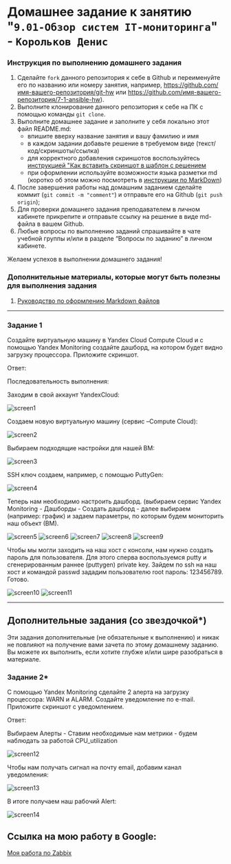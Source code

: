 # Домашнее задание к занятию "`9.01-Обзор систем IT-мониторинга`" - `Корольков Денис`


### Инструкция по выполнению домашнего задания

   1. Сделайте `fork` данного репозитория к себе в Github и переименуйте его по названию или номеру занятия, например, https://github.com/имя-вашего-репозитория/git-hw или  https://github.com/имя-вашего-репозитория/7-1-ansible-hw).
   2. Выполните клонирование данного репозитория к себе на ПК с помощью команды `git clone`.
   3. Выполните домашнее задание и заполните у себя локально этот файл README.md:
      - впишите вверху название занятия и вашу фамилию и имя
      - в каждом задании добавьте решение в требуемом виде (текст/код/скриншоты/ссылка)
      - для корректного добавления скриншотов воспользуйтесь [инструкцией "Как вставить скриншот в шаблон с решением](https://github.com/netology-code/sys-pattern-homework/blob/main/screen-instruction.md)
      - при оформлении используйте возможности языка разметки md (коротко об этом можно посмотреть в [инструкции  по MarkDown](https://github.com/netology-code/sys-pattern-homework/blob/main/md-instruction.md))
   4. После завершения работы над домашним заданием сделайте коммит (`git commit -m "comment"`) и отправьте его на Github (`git push origin`);
   5. Для проверки домашнего задания преподавателем в личном кабинете прикрепите и отправьте ссылку на решение в виде md-файла в вашем Github.
   6. Любые вопросы по выполнению заданий спрашивайте в чате учебной группы и/или в разделе “Вопросы по заданию” в личном кабинете.
   
Желаем успехов в выполнении домашнего задания!
   
### Дополнительные материалы, которые могут быть полезны для выполнения задания

1. [Руководство по оформлению Markdown файлов](https://gist.github.com/Jekins/2bf2d0638163f1294637#Code)

---

### Задание 1

Создайте виртуальную машину в Yandex Cloud Compute Cloud и с помощью Yandex Monitoring создайте дашборд, на котором будет видно загрузку процессора.
Приложите скриншот.

Ответ:


Последовательность выполнения:

Заходим в свой аккаунт YandexCloud:  

![screen1](https://github.com/KorolkovDenis/Zabbix-dz1/blob/main/Screen/screen1.png)

Создаем новую виртуальную машину (сервис –Compute Cloud):

![screen2](https://github.com/KorolkovDenis/Zabbix-dz1/blob/main/Screen/screen2.png)

Выбираем подходящие настройки для нашей ВМ:

![screen3](https://github.com/KorolkovDenis/Zabbix-dz1/blob/main/Screen/screen3.png)

SSH ключ создаем, например, с помощью PuttyGen:

![screen4](https://github.com/KorolkovDenis/Zabbix-dz1/blob/main/Screen/screen4.png)

Теперь нам необходимо настроить дашборд. (выбираем сервис Yandex Monitoring - Дашборды - Создать дашборд - далее выбираем (например: график) и задаем параметры, по которым будем мониторить наш объект (ВМ).

![screen5](https://github.com/KorolkovDenis/Zabbix-dz1/blob/main/Screen/screen5.png)
![screen6](https://github.com/KorolkovDenis/Zabbix-dz1/blob/main/Screen/screen6.png)
![screen7](https://github.com/KorolkovDenis/Zabbix-dz1/blob/main/Screen/screen7.png)
![screen8](https://github.com/KorolkovDenis/Zabbix-dz1/blob/main/Screen/screen8.png)
![screen9](https://github.com/KorolkovDenis/Zabbix-dz1/blob/main/Screen/screen9.png)

Чтобы мы могли заходить на наш хост с консоли, нам нужно создать пароль для пользователя. Для этого сперва воспользуемся putty и сгенерированным раннее (puttygen) private key. Зайдем по ssh на наш хост и командой passwd зададим пользователю root пароль: 123456789. Готово.

![screen10](https://github.com/KorolkovDenis/Zabbix-dz1/blob/main/Screen/screen10.png)
![screen11](https://github.com/KorolkovDenis/Zabbix-dz1/blob/main/Screen/screen11.png)


---
## Дополнительные задания (со звездочкой*)

Эти задания дополнительные (не обязательные к выполнению) и никак не повлияют на получение вами зачета по этому домашнему заданию. Вы можете их выполнить, если хотите глубже и/или шире разобраться в материале.

### Задание 2*

С помощью Yandex Monitoring сделайте 2 алерта на загрузку процессора: WARN и ALARM. Создайте уведомление по e-mail.
Приложите скриншот с уведомлением.

Ответ:

Выбираем Алерты - Ставим необходимые нам метрики - будем наблюдать за работой CPU_utilization

![screen12](https://github.com/KorolkovDenis/Zabbix-dz1/blob/main/Screen/screen12.png)

Чтобы нам получать сигнал на почту email, добавим канал уведомления:

![screen13](https://github.com/KorolkovDenis/Zabbix-dz1/blob/main/Screen/screen13.png)

В итоге получаем наш рабочий Alert:

![screen14](https://github.com/KorolkovDenis/Zabbix-dz1/blob/main/Screen/screen14.png)


## Ссылка на мою работу в Google:

[Моя работа по Zabbix](https://docs.google.com/document/d/1HskjyD9W_HNKI3BXPL3VlcHLB_2EXMF3/edit?usp=share_link&ouid=104113173630640462528&rtpof=true&sd=true)
